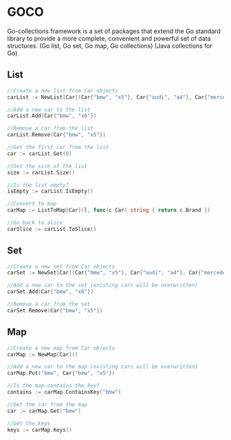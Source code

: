 GOCO
=========

Go-collections framework is a set of packages that extend the Go standard library to provide a more complete, convenient and powerful set of data structures.
(Go list, Go set, Go map, Go collections) (Java collections for Go)

## List

```go
//Create a new list from Car objects
carList := NewList[Car](Car{"bmw", "x5"}, Car{"audi", "a4"}, Car{"mercedes", "c180"})

//Add a new car to the list
carList.Add(Car{"bmw", "x6"})

//Remove a car from the list
carList.Remove(Car{"bmw", "x5"})

//Get the first car from the list
car := carList.Get(0)

//Get the size of the list
size := carList.Size()

//Is the list empty?
isEmpty := carList.IsEmpty()

//Convert to map
carMap := ListToMap[Car](l, func(c Car) string { return c.Brand })

//Go back to slice
carSlice := carList.ToSlice()
```



## Set

```go
//Create a new set from Car objects
carSet := NewSet[Car](Car{"bmw", "x5"}, Car{"audi", "a4"}, Car{"mercedes", "c180"})

//Add a new car to the set (existing cars will be overwritten)
carSet.Add(Car{"bmw", "x6"})

//Remove a car from the set
carSet.Remove(Car{"bmw", "x5"})
```

## Map

```go
//Create a new map from Car objects
carMap := NewMap[Car]()

//Add a new car to the map (existing cars will be overwritten)
carMap.Put("bmw", Car{"bmw", "x5"})

//Is the map contains the key?
contains := carMap.ContainsKey("bmw")

//Get the car from the map
car := carMap.Get("bmw")

//Get the keys
keys := carMap.Keys()
```